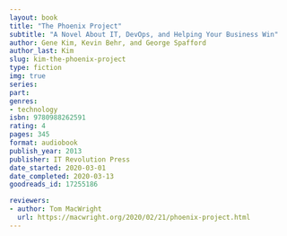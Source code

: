 ```yaml
---
layout: book
title: "The Phoenix Project"
subtitle: "A Novel About IT, DevOps, and Helping Your Business Win"
author: Gene Kim, Kevin Behr, and George Spafford
author_last: Kim
slug: kim-the-phoenix-project
type: fiction
img: true
series: 
part: 
genres:
- technology
isbn: 9780988262591
rating: 4
pages: 345
format: audiobook
publish_year: 2013
publisher: IT Revolution Press
date_started: 2020-03-01
date_completed: 2020-03-13
goodreads_id: 17255186

reviewers:
- author: Tom MacWright
  url: https://macwright.org/2020/02/21/phoenix-project.html
---
```

